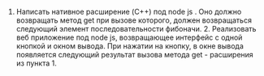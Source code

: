  1. Написать нативное расширение (C++)  под node js . Оно должно возвращать метод get при вызове которого, должен возвращаться следующий элемент последовательности фибоначи. 2. Реализовать веб приложение под node js, возвращающее интерфейс с одной кнопкой и окном вывода. При нажатии на кнопку, в окне вывода появляется следующий результат вызова метода get - расширения из пункта 1.
